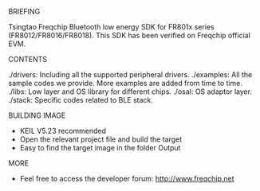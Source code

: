 BRIEFING

Tsingtao Freqchip Bluetooth low energy SDK for FR801x series (FR8012/FR8016/FR8018).
This SDK has been verified on Freqchip official EVM.

CONTENTS

./drivers:  Including all the supported peripheral drivers.
./examples: All the sample codes we provide. More examples are added from time to time.
./libs:     Low layer and OS library for different chips.
./osal:     OS adaptor layer.
./stack:    Specific codes related to BLE stack.

BUILDING IMAGE

* KEIL V5.23 recommended
* Open the relevant project file and build the target
* Easy to find the target image in the folder Output 

MORE

* Feel free to access the developer forum: http://www.freqchip.net 
 
